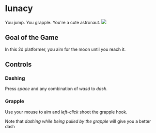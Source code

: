 # lunacy
You jump. You grapple. You're a cute astronaut.
![](demo.gif)
## Goal of the Game
In this 2d platformer, you aim for the moon until you reach it.

## Controls

### Dashing
Press *space* and any combination of *wasd* to *dash*.

### Grapple
Use your mouse to aim and *left-click* shoot the grapple hook.

Note that *dashing while being pulled by the grapple* will give you a better dash
